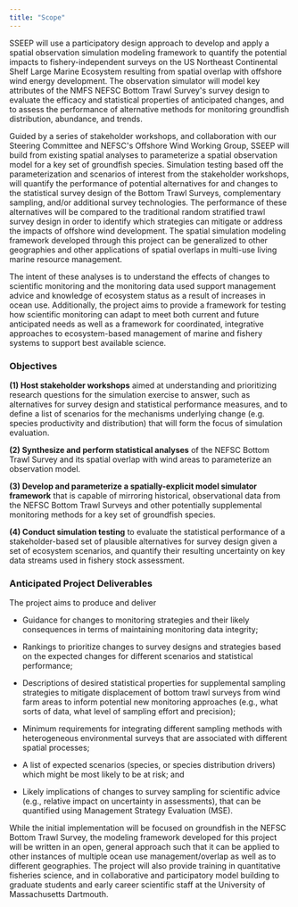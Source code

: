 ```yaml
---
title: "Scope"
---
```


SSEEP will use a participatory design approach to develop and apply a spatial observation simulation modeling framework to quantify the potential impacts to fishery-independent surveys on the US Northeast Continental Shelf Large Marine Ecosystem resulting from spatial overlap with offshore wind energy development. The observation simulator will model key attributes of the NMFS NEFSC Bottom Trawl Survey's survey design to evaluate the efficacy and statistical properties of anticipated changes, and to assess the performance of alternative methods for monitoring groundfish distribution, abundance, and trends.

Guided by a series of stakeholder workshops, and collaboration with our Steering Committee and NEFSC's Offshore Wind Working Group, SSEEP will build from existing spatial analyses to parameterize a spatial observation model for a key set of groundfish species. Simulation testing based off the parameterization and scenarios of interest from the stakeholder workshops, will quantify the performance of potential alternatives for and changes to the statistical survey design of the Bottom Trawl Surveys, complementary sampling, and/or additional survey technologies. The performance of these alternatives will be compared to the traditional random stratified trawl survey design in order to identify which strategies can mitigate or address the impacts of offshore wind development. The spatial simulation modeling framework developed through this project can be generalized to other geographies and other applications of spatial overlaps in multi-use living marine resource management. 

The intent of these analyses is to understand the effects of changes to scientific monitoring and the monitoring data used support management advice and knowledge of ecosystem status as a result of increases in ocean use. Additionally, the project aims to provide a framework for testing how scientific monitoring can adapt to meet both current and future anticipated needs as well as a framework for coordinated, integrative approaches to ecosystem-based management of marine and fishery systems to support best available science. 

### Objectives

**(1) Host stakeholder workshops** aimed at understanding and prioritizing research questions for the simulation exercise to answer, such as alternatives for survey design and statistical performance measures, and to define a list of scenarios for the mechanisms underlying change (e.g. species productivity and distribution) that will form the focus of simulation evaluation.

**(2) Synthesize and perform statistical analyses** of the NEFSC Bottom Trawl Survey and its spatial overlap with wind areas to parameterize an observation model.

**(3) Develop and parameterize a spatially-explicit model simulator framework** that is capable of mirroring historical, observational data from the NEFSC Bottom Trawl Surveys and other potentially supplemental monitoring methods for a key set of groundfish species.

**(4) Conduct simulation testing** to evaluate the statistical performance of a stakeholder-based set of plausible alternatives for survey design given a set of ecosystem scenarios, and quantify their resulting uncertainty on key data streams used in fishery stock assessment.

### Anticipated Project Deliverables

The project aims to produce and deliver 

-   Guidance for changes to monitoring strategies and their likely consequences in terms of maintaining monitoring data integrity;

-   Rankings to prioritize changes to survey designs and strategies based on the expected changes for different scenarios and statistical performance;

-   Descriptions of desired statistical properties for supplemental sampling strategies to mitigate displacement of bottom trawl surveys from wind farm areas to inform potential new monitoring approaches (e.g., what sorts of data, what level of sampling effort and precision);

-   Minimum requirements for integrating different sampling methods with heterogeneous environmental surveys that are associated with different spatial processes;

-   A list of expected scenarios (species, or species distribution drivers) which might be most likely to be at risk; and 

-   Likely implications of changes to survey sampling for scientific advice (e.g., relative impact on uncertainty in assessments), that can be quantified using Management Strategy Evaluation (MSE).

While the initial implementation will be focused on groundfish in the NEFSC Bottom Trawl Survey, the modeling framework developed for this project will be written in an open, general approach such that it can be applied to other instances of multiple ocean use management/overlap as well as to different geographies. The project will also provide training in quantitative fisheries science, and in collaborative and participatory model building to graduate students and early career scientific staff at the University of Massachusetts Dartmouth.
